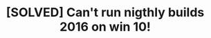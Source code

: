---
title: '[SOLVED] Can''t run nigthly builds 2016 on win 10!'
redirect_to:
  - 'https://discuss.pencil2d.org/t/solved-cant-run-nigthly-builds-2016-on-win-10/1133'
---